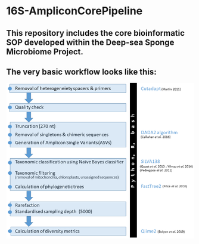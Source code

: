 # 16S-AmpliconCorePipeline
## This repository includes the core bioinformatic SOP developed within the Deep-sea Sponge Microbiome Project.
## The very basic workflow looks like this:
![png](workflow.png)
